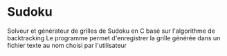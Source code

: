 # Sudoku
Solveur et générateur de grilles de Sudoku en C basé sur l'algorithme de backtracking
Le programme permet d'enregistrer la grille générée dans un fichier texte au nom choisi par l'utilisateur
